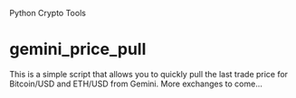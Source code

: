 Python Crypto Tools

# gemini_price_pull

  This is a simple script that allows you to quickly pull the last trade price for Bitcoin/USD and ETH/USD from Gemini.  More exchanges to come...

